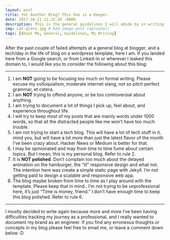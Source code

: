 ```yaml
---
layout: post
title: Yet Another Blog? This One is a Keeper.
date: 2017-10-21 22:32:20 -0800
description: This is the general guidelines I will abide by in writing posts to this blog. - Jaewoo Park # Add post description (optional)
img: cat-glare.jpg # Add image post (optional)
tags: [About Me, General, Guidelines, My Writing]
---
```

After the past couple of failed attempts at a general blog at blogger, and a tech/day in the life of blog on a wordpress template, here I am. If you landed here from a Google search, or from Linked-in or wherever I leaked this domain to, I would like you to consider the following about this blog:

---

1. I am **NOT** going to be focusing too much on formal writing. Please excuse my colloquialism, moderate internet slang, not so pitch perfect grammar, et cetera.
2. I am **NOT** trying to offend anyone, or be too controversial about anything.
3. I am trying to document a lot of things I pick up, feel about, and experience throughout life.
4. I will try to keep most of my posts that are mainly words under 1000 words, so that all the distracted people like me won’t have too much trouble.
5. I am not trying to start a tech blog. This will have a lot of tech stuff in it, mind you, but will have a lot more than just the latest flavor of the month I’ve been crazy about. Hacker News or Medium is better for that.
6. I may be opinionated and may from time to time fume about certain topics. But I mean, this is my personal blog. Refer to rule 2.
7. It is **NOT polished**. Don’t complain too much about the delayed animation on the hamburger, the “ill” responsive design and what not. The intention here was create a simple static page with Jekyll. I’m not getting paid to design a scalable and responsive web app.
8. The blog maybe broken from time to time as I play around with the template. Please keep that in mind.. I’m not trying to be unprofessional here, it’s just “Time is money, friend.” I don’t have enough time to keep this blog polished. Refer to rule 6.

---

I mostly decided to write again because more and more I’ve been having difficulties tracking my journey as a professional, and I really wanted to document my brand as an engineer. If you find any erroneous thoughts or concepts in my blog please feel free to email me, or leave a comment down below :D
